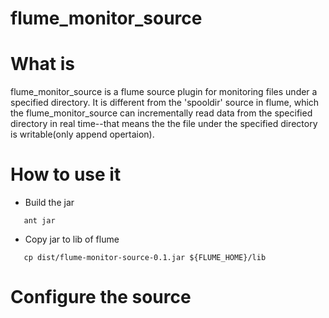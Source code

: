 flume_monitor_source
====================
# What is 
flume_monitor_source is a flume source plugin for monitoring files under a specified directory. It is different from the 'spooldir' source in flume, which the flume_monitor_source can incrementally read data from the specified directory in real time--that means the the file under the specified directory is writable(only append opertaion).

# How to use it

* Build the jar

```
   ant jar
```

* Copy jar to lib of flume

```
   cp dist/flume-monitor-source-0.1.jar ${FLUME_HOME}/lib
```

# Configure the source
  

